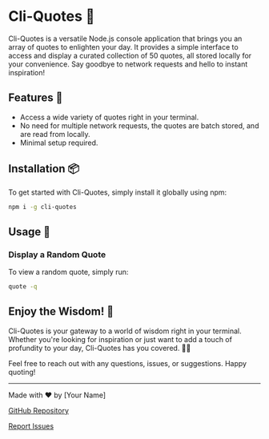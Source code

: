 # Cli-Quotes 📜

Cli-Quotes is a versatile Node.js console application that brings you an array of quotes to enlighten your day. It provides a simple interface to access and display a curated collection of 50 quotes, all stored locally for your convenience. Say goodbye to network requests and hello to instant inspiration!

<!-- ![Cli-Quotes](https://placeimg.com/600/400/nature) -->

## Features 🚀

- Access a wide variety of quotes right in your terminal.
- No need for multiple network requests, the quotes are batch stored, and are read from locally.
- Minimal setup required.

## Installation 📦

To get started with Cli-Quotes, simply install it globally using npm:

```bash
npm i -g cli-quotes
```

## Usage 🧘

### Display a Random Quote

To view a random quote, simply run:

```bash
quote -q
```

## Enjoy the Wisdom! 🌟

Cli-Quotes is your gateway to a world of wisdom right in your terminal. Whether you're looking for inspiration or just want to add a touch of profundity to your day, Cli-Quotes has you covered. 📜✨

Feel free to reach out with any questions, issues, or suggestions. Happy quoting!

---

Made with ❤️ by [Your Name]

[GitHub Repository](https://github.com/yourusername/cli-quotes)

[Report Issues](https://github.com/yourusername/cli-quotes/issues)
